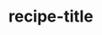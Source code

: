 # recipe-title
<title> tag, but need to eliminate any thing after the first '|' seperator.

# Number of people served, cooking time and difficulty, and nutritions
Extract regex pattern
attributes: {*}

## Issue
timeCooksIn attribute not really standarised

# Ingredients
<ul class="ingred-list">

# Methods
a big string within <div class="instructions-wrapper">, split by </br tag>
